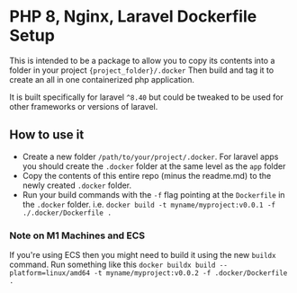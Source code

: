# PHP 8, Nginx, Laravel Dockerfile Setup
This is intended to be a package to allow you to copy its contents into a folder in your project `{project_folder}/.docker` 
Then build and tag it to create an all in one containerized php application.

It is built specifically for laravel `^8.40` but could be tweaked to be used for other frameworks or
versions of laravel.


## How to use it
* Create a new folder `/path/to/your/project/.docker`.  For laravel apps you should create the `.docker` folder at the same level as the `app` folder
* Copy the contents of this entire repo (minus the readme.md) to the newly created `.docker` folder.
* Run your build commands with the `-f` flag pointing at the `Dockerfile` in the `.docker` folder. i.e. `docker build -t myname/myproject:v0.0.1 -f ./.docker/Dockerfile .`


### Note on M1 Machines and ECS
If you're using ECS then you might need to build it using the new `buildx` command. Run something like this
`docker buildx build --platform=linux/amd64 -t myname/myproject:v0.0.2 -f .docker/Dockerfile .`


